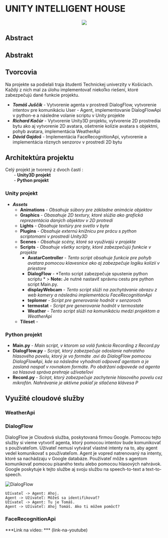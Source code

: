 # UNITY INTELLIGENT HOUSE
<p align="center">
  <img src="https://i.imgur.com/7A8fKBh.png">
</p>

## Abstract 

## Abstrakt

## Tvorcovia
Na projekte sa podielali traja študenti Technickej univerzity v Košiciach. Každý z nich mal za úlohu implementovať niekoľko riešení, ktoré zabezpečujú dané funkcie projektu.

- ***Tomáš Juščík*** - Vytvorenie agenta v prostredí DialogFlow, vytvorenie intentov pre komunikáciu User - Agent, implementovanie DialogFlowApi v python-e a následne volanie scriptu v Unity projekte
- ***Richard Kačúr*** - Vytvorenie Unity3D projektu, vytvorenie 2D prostredia bytu ako aj vytvorenie 2D avatara, ošetrenie kolízie avatara s objektmi, pohyb avatara, implementácia WeatherApi
- ***Dávid Gajdoš*** - Implementácia FaceRecognitionApi, vytvorenie a implementácia rôznych senzorov v prostredí 2D bytu

## Architektúra projektu

Celý projekt je tvorený z dvoch častí : \
&nbsp;&nbsp;&nbsp;&nbsp;&nbsp;&nbsp;&nbsp;- **Unity3D projekt**\
&nbsp;&nbsp;&nbsp;&nbsp;&nbsp;&nbsp;&nbsp;- **Python projekt**
### Unity projekt ###
- ***Assets***
  - **Animations** - *Obsahuje súbory pre základne animácie objektov*
  - **Graphics** - *Obasahuje 2D textury, ktoré slúžia ako grafická reprezentácia daných objektov v 2D protredí*
  - **Lights** - *Obsahuje textúry pre svetlo v byte*
  - **Plugins** - *Obsahuje externú knižnicu pre prácu s python scriptomami v prostredí Unity3D*
  - **Scenes** - *Obsahuje scény, ktoré sa využívajú v projekte*
  - **Scripts** - *Obsahuje všetky scripty, ktoré zabezpečujú funkcie v projekte*
    - **AvatarController** - *Tento script obsahuje funkcie pre pohyb avatara pomocou klavesnice ako aj zabezpečuje logiku kolízií v priestore*
    - **DialogFlow** - *Tento script zabezpečuje spustenie python scriptu * > **Note:** Je nutné nastaviť správnu cestu pre python script Main.py.
    - **displayWebcam** - *Tento script slúži na zachytávanie obrazu z web kamery a následnú implementáciu FaceRecognitionApi*
    - **teplomer** - *Script pre generovanie hodnôt v senzoroch*
    - **termostat** - *Script pre generovanie hodnôt v termostate*
    - **Weather** - *Tento script slúži na komunikáciu medzi projektom a WeatherApi*
  - **Tileset** - 

### Python projekt ###
- **Main.py** - *Main script, v ktorom sa volá funkcia Recording z Record.py*
- **DialogFlow.py** - *Script, ktorý zabezpečuje odoslanie nahratého hlasového povelu, ktorý je vo formáte .avi do DialogFlow pomocou DialogFlowApi, kde sa následne vyhodnotí odpoveď agentom a je zaslaná naspať v rovnakom formáte. Po obdržaní odpovede od agenta sa hlasová správa prehraje užívateľovi*
- **Record.py** - *Scirpt, ktorý zabezpečuje zachytenie hlasového povelu cez mikrofón. Nahrávanie je aktívne pokiaľ je stlačena klávesa P*

## Využité cloudové služby ##
### WeatherApi ###
### DialogFlow ###
DialogFlow je Cloudová služba, poskytovaná firmou Google. Pomocou tejto služby si vieme vytvoriť agenta, ktorý pomocou intentov bude komunikovať s používateľom. Užívateľ nemusí vytvárať vlastné intenty na to, aby agent vedel komunikovať s používateľom. Agent je vopred natrenovaný na intenty, ktoré sa nachádzaju v Google databáze. Používateľ môže s agentom komunikovať pomocou písaného textu alebo pomocou hlasových nahrávok. Google poskytuje k tejto službe aj svoju službu na speech-to-text a text-to-speech.

![DialogFlow](https://i.imgur.com/9DpgRju.png)

```
Užívateľ -> Agent: Ahoj.
Agent -> Užívateľ: Môžeš sa identifikovať?
Užívateľ -> Agent: Tu je Tomáš.
Agent -> Užívateľ: Ahoj Tomáš. Ako ti môžem pomôcť?
```

### FaceRecognitionApi ###

***Link na video: *** (link-na-youtube)

